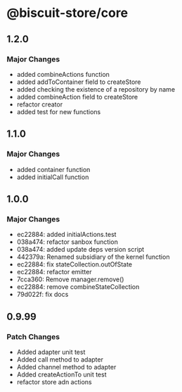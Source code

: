# @biscuit-store/core

## 1.2.0
### Major Changes

- added combineActions function
- added addToContainer field to createStore
- added checking the existence of a repository by name
- added combineAction field to createStore
- refactor creator
- added test for new functions

## 1.1.0
### Major Changes
- added container function
- added initialCall function

## 1.0.0
### Major Changes

- ec22884: added initialActions.test
- 038a474: refactor sanbox function
- 038a474: added update deps version script
- 442379a: Renamed subsidiary of the kernel function
- ec22884: fix stateCollection.outOfState
- ec22884: refactor emitter
- 7cca360: Remove manager.remove()
- ec22884: remove combineStateCollection
- 79d022f: fix docs

## 0.9.99
### Patch Changes

- Added adapter unit test
- Added call method to adapter
- Added channel method to adapter
- Added createActionTo unit test
- refactor store adn actions